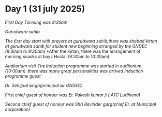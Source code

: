 # Day 1 (31 july 2025)
_First Day Timming was 8:30am_

_Gurudwara sahib_

*The first day start with prayers at gurudwara sahib,there was shabad kirtan at gurudwara sahib for student new beginning arranged by the GNDEC (8:30am to 9:30am)*
*After the kirtan, there was the arrangement of morning snacks at boys Hostal (9:30am to 10:00am)

_Auditorium visit_
*The Induction programme was started in auditorium (10:00am). there was many great personalities was arrived*
_Induction programme guest_

_Dr. Sehijpal singh(principal sir GNDEC)_

_First chief guest of honour was Er. Rakesh kumar ji ( ATC Ludhiana)_

_Second chief guest of honour was Shri Ravinder garg(chief Er. at Municipal corporation)_


